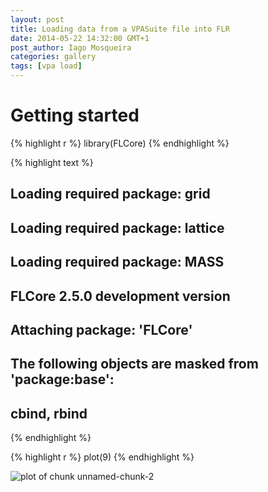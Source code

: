 ```yaml
---
layout: post
title: Loading data from a VPASuite file into FLR
date: 2014-05-22 14:32:00 GMT+1
post_author: Iago Mosqueira
categories: gallery
tags: [vpa load]
---
```



# Getting started


{% highlight r %}
library(FLCore)
{% endhighlight %}



{% highlight text %}
## Loading required package: grid
## Loading required package: lattice
## Loading required package: MASS
## FLCore 2.5.0 development version
## 
## 
## Attaching package: 'FLCore'
## 
## The following objects are masked from 'package:base':
## 
##     cbind, rbind
{% endhighlight %}



{% highlight r %}
plot(9)
{% endhighlight %}

![plot of chunk unnamed-chunk-2](http://flr-project.org/assets/2014-05-22-loading-data-vpa/figures/unnamed-chunk-2.png) 


